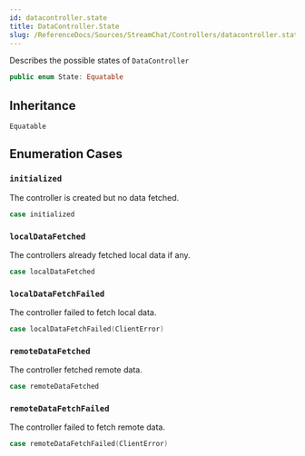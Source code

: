 ```yaml
---
id: datacontroller.state 
title: DataController.State
slug: /ReferenceDocs/Sources/StreamChat/Controllers/datacontroller.state
---
```


Describes the possible states of `DataController`

``` swift
public enum State: Equatable 
```

## Inheritance

`Equatable`

## Enumeration Cases

### `initialized`

The controller is created but no data fetched.

``` swift
case initialized
```

### `localDataFetched`

The controllers already fetched local data if any.

``` swift
case localDataFetched
```

### `localDataFetchFailed`

The controller failed to fetch local data.

``` swift
case localDataFetchFailed(ClientError)
```

### `remoteDataFetched`

The controller fetched remote data.

``` swift
case remoteDataFetched
```

### `remoteDataFetchFailed`

The controller failed to fetch remote data.

``` swift
case remoteDataFetchFailed(ClientError)
```
